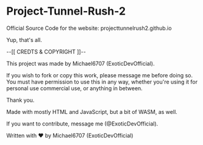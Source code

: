 # Project-Tunnel-Rush-2

Official Source Code for the website: projecttunnelrush2.github.io

Yup, that's all.


--[[ CREDTS & COPYRIGHT ]]--

This project was made by Michael6707 (ExoticDevOfficial).

If you wish to fork or copy this work, please message me before doing so. You must have permission to use this in any way, whether you're using it for personal use commercial use, or anything in between.

Thank you.



Made with mostly HTML and JavaScript, but a bit of WASM, as well.



If you want to contribute, message me (@ExoticDevOfficial).


Written with ❤ by Michael6707 (ExoticDevOfficial)
